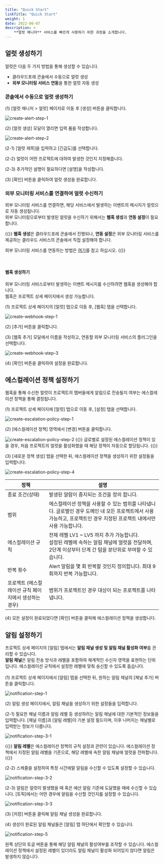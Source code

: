 ```yaml
---
title: "Quick Start"
linkTitle: "Quick Start"
weight: 1
date: 2022-06-07
description: >
    **얼럿 매니저** 서비스를 빠르게 사용하기 위한 과정을 소개합니다.
---
```


## 얼럿 생성하기

얼럿은 다음 두 가지 방법을 통해 생성할 수 있습니다.

- 클라우드포레 콘솔에서 수동으로 얼럿 생성
- **외부 모니터링 서비스 연동**을 통한 얼럿 자동 생성

### 콘솔에서 수동으로 얼럿 생성하기

(1) [얼럿 매니저 > 얼럿] 페이지로 이동 후 [생성] 버튼을 클릭합니다.

![create-alert-step-1](/ko/docs/guides/alert-manager/quick-start-img/create-alert-step-1.png)

(2) [얼럿 생성] 모달이 열리면 입력 폼을 작성합니다.

![create-alert-step-2](/ko/docs/guides/alert-manager/quick-start-img/create-alert-step-2.png)

(2-1) [얼럿 제목]을 입력하고 [긴급도]를 선택합니다.

(2-2) 얼럿이 어떤 프로젝트에 대하여 발생한 것인지 지정해줍니다.

(2-3) 추가적인 설명이 필요하다면 [설명]을 작성합니다.

(3) [확인] 버튼을 클릭하여 얼럿 생성을 완료합니다.

### 외부 모니터링 서비스를 연결하여 얼럿 수신하기

외부 모니터링 서비스를 연결하면, 해당 서비스에서 발생하는 이벤트의 메시지가 얼럿으로 자동 생성됩니다.
<br>
외부 모니터링으로부터 발생된 얼럿을 수신하기 위해서는 **웹훅 생성**과 **연동 설정**이 필요합니다.

{{<alert>}}
**웹훅 생성**은 클라우드포레 콘솔에서 진행되나, **연동 설정**은 외부 모니터링 서비스를 제공하는 클라우드 서비스의 콘솔에서 직접 설정해야 합니다.

외부 모니터링 서비스를 연동하는 방법은 [여기](/ko/docs/guides/plugins/alert-manager-webhook/)를 참고 하십시오.
{{</alert>}}

<br>





#### 웹훅 생성하기

외부 모니터링 서비스로부터 발생하는 이벤트 메시지를 수신하려면 웹훅을 생성해야 합니다.
<br>
웹훅은 프로젝트 상세 페이지에서 생성 가능합니다.


(1) 프로젝트 상세 페이지의 [얼럿] 탭으로 이동 후, [웹훅] 탭을 선택합니다.

![create-webhook-step-1](/ko/docs/guides/alert-manager/quick-start-img/create-webhook-step-1,2.png)

(2) [추가] 버튼을 클릭합니다.

(3) [웹훅 추가] 모달에서 이름을 작성하고, 연동할 외부 모니터링 서비스의 플러그인을 선택합니다.

![create-webhook-step-3](/ko/docs/guides/alert-manager/quick-start-img/create-webhook-step-3.png)

(4) [확인] 버튼을 클릭하여 설정을 완료합니다.


## 에스컬레이션 정책 설정하기

웹훅을 통해 수신한 얼럿이 프로젝트의 멤버들에게 알림으로 전송될지 여부는 에스컬레이션 정책을 통해 결정됩니다. 

(1) 프로젝트 상세 페이지에 [얼럿] 탭으로 이동 후, [설정] 탭을 선택합니다.

![create-escalation-policy-step-1](/ko/docs/guides/alert-manager/quick-start-img/create-escalation-policy-step-1,2.png)

(2) [에스컬레이션 정책] 영역에서 [변경] 버튼을 클릭합니다.

![create-escalation-policy-step-2](/ko/docs/guides/alert-manager/quick-start-img/create-escalation-policy-step-1,2.png)
{{<alert>}}
글로벌로 설정된 에스컬레이션 정책이 있을 경우, 처음 프로젝트의 얼럿을 활성화했을 때 해당 정책이 자동으로 할당됩니다.
{{</alert>}}

(3) [새로운 정책 생성] 탭을 선택한 뒤, 에스컬레이션 정책을 생성하기 위한 설정들을 입력합니다.

![create-escalation-policy-step-4](/ko/docs/guides/alert-manager/quick-start-img/create-escalation-policy-step-4.png)

| 정책                             | 설명                                                                                                |
|--------------------------------|---------------------------------------------------------------------------------------------------|
| 종료 조건(상태)                      | 발생된 알람이 중지되는 조건을 정의 합니다.                                                                          |
| 범위                             | 에스컬레이션 정책을 사용할 수 있는 범위를 나타냅니다. 글로벌인 경우 도메인 내 모든 프로젝트에서 사용 가능하고, 프로젝트인 경우 지정된 프로젝트 내에서만 사용 가능합니다.  |
| 에스컬레이션 규칙                      | 전체 레벨 LV1 ~ LV5 까지 추가 가능합니다. <br/> 설정된 레벨에 속하는 알림 채널에 얼럿을 전달하며, 2단계 이상부터 단계 간 텀을 분단위로 부여할 수 있습니다. |
| 반복 횟수                          | Alert 알림을 몇 회 반복할 것인지 정의합니다. 최대 9회까지 반복 가능합니다.                                                    |
| 프로젝트 (에스컬레이션 규칙 페이지에서 생성하는 경우) | 범위가 프로젝트인 경우 대상이 되는 프로젝트를 나타냅니다.                                                                  |

(4) 모든 설정이 완료되었다면 [확인] 버튼을 클릭해 에스컬레이션 정책을 생성합니다.






## 알림 설정하기

프로젝트 상세 페이지의 [알림] 탭에서는 **알림 채널 생성 및 알림 채널 활성화 여부**를 관리할 수 있습니다.
<br>
**알림 채널**은 알림 전송 방식과 레벨을 포함하여 체계적인 수신자 영역을 표현하는 단위입니다. 에스컬레이션 규칙에서 설정한 레벨에 맞춰 송신할 수 있도록 돕습니다.
<br>
<br>
(1) 프로젝트 상세 페이지에서 [알림] 탭을 선택한 뒤, 원하는 알림 채널의 [채널 추가] 버튼을 클릭합니다.

![notification-step-1](/ko/docs/guides/alert-manager/quick-start-img/notification-step-1,2.png)

(2) 알림 생성 페이지에서, 알림 채널을 생성하기 위한 설정들을 입력합니다.

(2-1) 필요한 채널 이름과 알림 레벨 등 생성하려는 알림 채널에 대한 기본적인 정보들을 입력합니다. [채널 이름]과 [알림 레벨]이 기본 설정 필드이며, 이후 나머지는 채널별로 입력받는 정보가 다릅니다.

![notification-step-3-1](/ko/docs/guides/alert-manager/quick-start-img/notification-step-3-1.png)

{{<alert>}}
**알림 레벨**은 에스컬레이션 정책의 규칙 설정과 관련이 있습니다. 에스컬레이션 정책에서 지정된 알림 레벨을 기준으로, 해당 레벨에 속한 알림 채널에 얼럿을 전파합니다.
{{</alert>}}

(2-2) 스케줄을 설정하여 특정 시간에말 알림을 수신할 수 있도록 설정할 수 있습니다.

![notification-step-3-2](/ko/docs/guides/alert-manager/quick-start-img/notification-step-3-2.png)

(2-3) 알림은 얼럿이 발생했을 때 혹은 예산 알림 기준에 도달했을 때에 수신할 수 있습니다. [토픽]에서는 어떤 경우에 알림을 수신할 것인지를 설정할 수 있습니다.

![notification-step-3-3](/ko/docs/guides/alert-manager/quick-start-img/notification-step-3-3.png)

(3) [저장] 버튼을 클릭해 알림 채널 생성을 완료합니다.

(4) 생성이 완료된 알림 채널들은 [알림] 탭 하단에서 확인할 수 있습니다.

![notification-step-5](/ko/docs/guides/alert-manager/quick-start-img/notification-step-5.png)

왼쪽 상단의 토글 버튼을 통해 해당 알림 채널의 활성여부를 조작할 수 있습니다. 에스컬레이션 정책에서 설정된 레벨이 있더라도 알림 채널이 활성화 되어있지 않다면 알림은 발생하지 않습니다.
